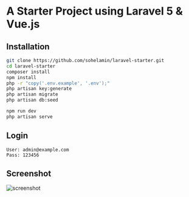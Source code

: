 # A Starter Project using Laravel 5 & Vue.js

## Installation

```bash
git clone https://github.com/sohelamin/laravel-starter.git
cd laravel-starter
composer install
npm install
php -r "copy('.env.example', '.env');"
php artisan key:generate
php artisan migrate
php artisan db:seed

npm run dev
php artisan serve
```

## Login

```
User: admin@example.com
Pass: 123456
```

## Screenshot
![screenshot](https://cloud.githubusercontent.com/assets/1708683/19011977/9a2c7a18-87c8-11e6-8c59-a0cbc3916b9f.png)
